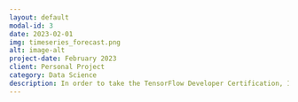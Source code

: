 ```yaml
---
layout: default
modal-id: 3
date: 2023-02-01
img: timeseries_forecast.png
alt: image-alt
project-date: February 2023
client: Personal Project
category: Data Science
description: In order to take the TensorFlow Developer Certification, I had to feel prepared enough, so the purpose of this project was to brush up on timeseries forecast modeling before the exam. The purpose of the model was to be able to predict the average temperature in indian climates. The model had a loss of 1.19 (mae). As I was going through the TensorFlow course I realized that there are some problems we cannot model such as the price of Bitcoin. Share value and cryptocurrency are a part of a very volatile market which is mostly unpredictable. <br><br><a href="https://colab.research.google.com/drive/1XoQo_wMtrnJIXsDWHunw07lyUV9ZOv1d?usp=sharing">Source Code</a>
---
```


